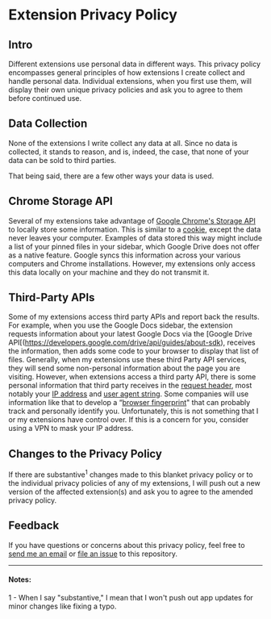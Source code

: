 # Extension Privacy Policy

## Intro

Different extensions use personal data in different ways. This privacy policy encompasses general principles of how extensions I create collect and handle personal data. Individual extensions, when you first use them, will display their own unique privacy policies and ask you to agree to them before continued use.

## Data Collection

None of the extensions I write collect any data at all. Since no data is collected, it stands to reason, and is, indeed, the case, that none of your data can be sold to third parties.

That being said, there are a few other ways your data is used.

## Chrome Storage API

Several of my extensions take advantage of [Google Chrome's Storage API](https://developers.chrome.com/extensions/storage) to locally store some information. This is similar to a [cookie](https://developer.mozilla.org/en-US/docs/Web/HTTP/Cookies), except the data never leaves your computer. Examples of data stored this way might include a list of your pinned files in your sidebar, which Google Drive does not offer as a native feature. Google syncs this information across your various computers and Chrome installations. However, my extensions only access this data locally on your machine and they do not transmit it. 

## Third-Party APIs

Some of my extensions access third party APIs and report back the results. For example, when you use the Google Docs sidebar, the extension requests information about your latest Google Docs via the [Google Drive API[(https://developers.google.com/drive/api/guides/about-sdk), receives the information, then adds some code to your browser to display that list of files. Generally, when my extensions use these third Party API services, they will send some non-personal information about the page you are visiting. However, when extensions access a third party API, there is some personal information that third party receives in the [request header](https://developer.mozilla.org/en-US/docs/Glossary/Request_header), most notably your [IP address](https://computer.howstuffworks.com/internet/basics/what-is-an-ip-address.htm) and [user agent string](https://developer.chrome.com/multidevice/user-agent). Some companies will use information like that to develop a “[browser fingerprint](https://pixelprivacy.com/resources/browser-fingerprinting/)" that can probably track and personally identify you. Unfortunately, this is not something that I or my extensions have control over. If this is a concern for you, consider using a VPN to mask your IP address.

## Changes to the Privacy Policy

If there are substantive<sup>1</sup> changes made to this blanket privacy policy or to the individual privacy policies of any of my extensions, I will push out a new version of the affected extension(s) and ask you to agree to the amended privacy policy.

## Feedback

If you have questions or concerns about this privacy policy, feel free to [send me an email](mailto:hi@asdf.xyz) or [file an issue](https://github.com/carolynz/extension-privacy-policy/issues/new) to this repository.

***

#### Notes:
1 - When I say "substantive," I mean that I won't push out app updates for minor changes like fixing a typo.
